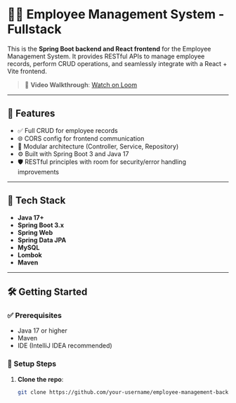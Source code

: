 # 🧑‍💼 Employee Management System - Fullstack

This is the **Spring Boot backend and React frontend** for the Employee Management System. It provides RESTful APIs to manage employee records, perform CRUD operations, and seamlessly integrate with a React + Vite frontend.

> 🎥 **Video Walkthrough**: [Watch on Loom](https://www.loom.com/share/4e867f05ce9a40f0bb9b088c37d23202?sid=8075c5ab-8279-420b-8147-5546123df38d)

---

## 🚀 Features

- ✅ Full CRUD for employee records
- 🌐 CORS config for frontend communication
- 🧩 Modular architecture (Controller, Service, Repository)
- ⚙️ Built with Spring Boot 3 and Java 17
- 🛡️ RESTful principles with room for security/error handling improvements

---

## 🧰 Tech Stack

- **Java 17+**
- **Spring Boot 3.x**
- **Spring Web**
- **Spring Data JPA**
- **MySQL**  
- **Lombok**
- **Maven**

---

## 🛠️ Getting Started

### ✅ Prerequisites

- Java 17 or higher
- Maven
- IDE (IntelliJ IDEA recommended)

### 🔧 Setup Steps

1. **Clone the repo**:
   ```bash
   git clone https://github.com/your-username/employee-management-backend.git
